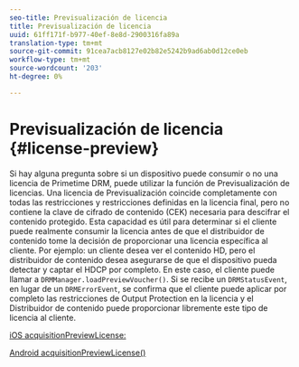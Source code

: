 ```yaml
---
seo-title: Previsualización de licencia
title: Previsualización de licencia
uuid: 61ff171f-b977-40ef-8e8d-2900316fa89a
translation-type: tm+mt
source-git-commit: 91cea7acb8127e02b82e5242b9ad6ab0d12ce0eb
workflow-type: tm+mt
source-wordcount: '203'
ht-degree: 0%

---
```



# Previsualización de licencia {#license-preview}

Si hay alguna pregunta sobre si un dispositivo puede consumir o no una licencia de Primetime DRM, puede utilizar la función de Previsualización de licencias. Una licencia de Previsualización coincide completamente con todas las restricciones y restricciones definidas en la licencia final, pero no contiene la clave de cifrado de contenido (CEK) necesaria para descifrar el contenido protegido. Esta capacidad es útil para determinar si el cliente puede realmente consumir la licencia antes de que el distribuidor de contenido tome la decisión de proporcionar una licencia específica al cliente. Por ejemplo: un cliente desea ver el contenido HD, pero el distribuidor de contenido desea asegurarse de que el dispositivo pueda detectar y captar el HDCP por completo. En este caso, el cliente puede llamar a `DRMManager.loadPreviewVoucher()`. Si se recibe un `DRMStatusEvent`, en lugar de un `DRMErrorEvent`, se confirma que el cliente puede aplicar por completo las restricciones de Output Protection en la licencia y el Distribuidor de contenido puede proporcionar libremente este tipo de licencia al cliente.

[iOS acquisitionPreviewLicense:](https://help.adobe.com/en_US/primetime/api/drm-apis/client/ios/interface_d_r_m_manager.html#a3baac603bdd8826624dbe97f9faaba10)

[Android acquisitionPreviewLicense()](https://help.adobe.com/en_US/primetime/api/drm-apis/client/android/com/adobe/ave/drm/DRMManager.html#acquirePreviewLicense(com.adobe.ave.drm.DRMMetadata,%20com.adobe.ave.drm.DRMOperationErrorCallback,%20com.adobe.ave.drm.DRMLicenseAcquiredCallback))

